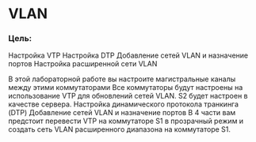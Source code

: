 # VLAN

### Цель: 
Настройка VTP Настройка DTP Добавление сетей VLAN и назначение портов Настройка расширенной сети VLAN

В этой лабораторной работе вы настроите магистральные каналы между этими коммутаторами
Все коммутаторы будут настроены на использование VTP для обновлений сетей VLAN. S2 будет настроен в качестве сервера.
Настройка динамического протокола транкинга (DTP)
Добавление сетей VLAN и назначение портов
В 4 части вам предстоит перевести VTP на коммутаторе S1 в прозрачный режим и создать сеть VLAN расширенного диапазона на коммутаторе S1.
